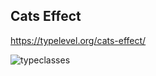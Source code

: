 ## Cats Effect

https://typelevel.org/cats-effect/

![typeclasses](assets/cats-effect-typeclasses.svg)
